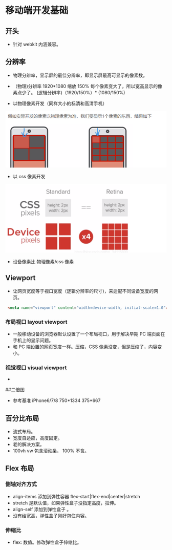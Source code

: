 # 移动端开发基础

## 开头

* 针对 webkit 内涵兼容。

## 分辨率

* 物理分辨率，显示屏的最佳分辨率，即显示屏最高可显示的像素数。

* （物理)分辨率 1920*1080  缩放 150%  每个像素变大了，所以宽高显示的像素点少了。 (逻辑分辨率)（1920/150%）\* (1080/150%)
* 以物理像素开发（同样大小的标清和高清手机）

![image-20211212222110939](basic1.assets/image-20211212222110939.png)

* 以 css 像素开发

![image-20211212222250531](basic1.assets/image-20211212222250531.png)

* 设备像素比 物理像素/css 像素

## Viewport

* 让网页宽度等于视口宽度（逻辑分辨率的尺寸)，来适配不同设备宽度的网页。

```html
 <meta name="viewport" content="width=device-width, initial-scale=1.0">
```

### 布局视口 layout viewport

* 一般移动设备的浏览器默认设置了一个布局视口，用于解决早期 PC 端页面在手机上的显示问题。
* 和 PC 端设置的网页宽度一样。压缩，CSS 像素没变，但是压缩了，内容变小。

### 视觉视口 visual viewport

* 

##二倍图

* 参考基准 iPhone6/7/8 750\*1334  375\*667

## 百分比布局

* 流式布局。
* 宽度自适应，高度固定。
* 老的解决方案。
* 100vh vw 包含滚动条， 100% 不含。

## Flex 布局

### 侧轴对齐方式

* align-items  添加到弹性容器 flex-start|flex-end|center|stretch 
* stretch 是默认值，如果弹性盒子没指定高度，拉伸。
* align-self 添加到弹性盒子 。
* 没有给宽高，弹性盒子刚好包住内容。

### 伸缩比

* flex: 数值。修改弹性盒子伸缩比。
